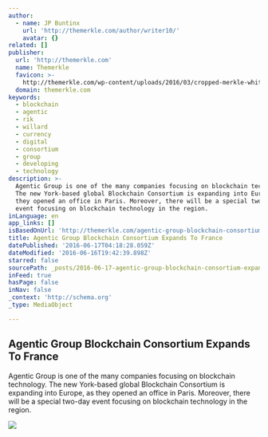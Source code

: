 ```yaml
---
author:
  - name: JP Buntinx
    url: 'http://themerkle.com/author/writer10/'
    avatar: {}
related: []
publisher:
  url: 'http://themerkle.com'
  name: Themerkle
  favicon: >-
    http://themerkle.com/wp-content/uploads/2016/03/cropped-merkle-white-1-192x192.png
  domain: themerkle.com
keywords:
  - blockchain
  - agentic
  - rik
  - willard
  - currency
  - digital
  - consortium
  - group
  - developing
  - technology
description: >-
  Agentic Group is one of the many companies focusing on blockchain technology.
  The new York-based global Blockchain Consortium is expanding into Europe, as
  they opened an office in Paris. Moreover, there will be a special two-day
  event focusing on blockchain technology in the region.
inLanguage: en
app_links: []
isBasedOnUrl: 'http://themerkle.com/agentic-group-blockchain-consortium-expands-to-france/'
title: Agentic Group Blockchain Consortium Expands To France
datePublished: '2016-06-17T04:18:28.059Z'
dateModified: '2016-06-16T19:42:39.898Z'
starred: false
sourcePath: _posts/2016-06-17-agentic-group-blockchain-consortium-expands-to-france.md
inFeed: true
hasPage: false
inNav: false
_context: 'http://schema.org'
_type: MediaObject

---
```

<article style=""><h1>Agentic Group Blockchain Consortium Expands To France</h1><p>Agentic Group is one of the many companies focusing on blockchain technology. The new York-based global Blockchain Consortium is expanding into Europe, as they opened an office in Paris. Moreover, there will be a special two-day event focusing on blockchain technology in the region.</p><img src="http://themerkle.com/wp-content/uploads/2016/06/Agentic-Group.png" /></article>